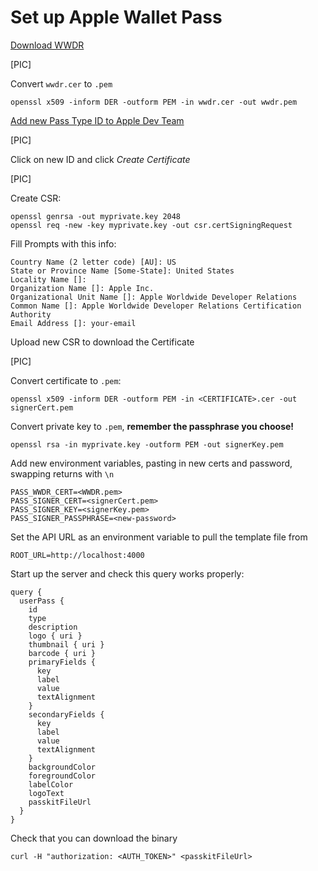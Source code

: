 # Set up Apple Wallet Pass

[Download WWDR](https://www.apple.com/certificateauthority/)

[PIC]

Convert `wwdr.cer` to `.pem`

```
openssl x509 -inform DER -outform PEM -in wwdr.cer -out wwdr.pem
```

[Add new Pass Type ID to Apple Dev Team](https://developer.apple.com/account/resources/identifiers/list/passTypeId)

[PIC]

Click on new ID and click _Create Certificate_

[PIC]

Create CSR:

```
openssl genrsa -out myprivate.key 2048
openssl req -new -key myprivate.key -out csr.certSigningRequest
```

Fill Prompts with this info:

```
Country Name (2 letter code) [AU]: US
State or Province Name [Some-State]: United States
Locality Name []:
Organization Name []: Apple Inc.
Organizational Unit Name []: Apple Worldwide Developer Relations
Common Name []: Apple Worldwide Developer Relations Certification Authority
Email Address []: your-email
```

Upload new CSR to download the Certificate

[PIC]

Convert certificate to `.pem`:

```
openssl x509 -inform DER -outform PEM -in <CERTIFICATE>.cer -out signerCert.pem
```

Convert private key to `.pem`, **remember the passphrase you choose!**

```
openssl rsa -in myprivate.key -outform PEM -out signerKey.pem
```

Add new environment variables, pasting in new certs and password, swapping returns with `\n`

```
PASS_WWDR_CERT=<WWDR.pem>
PASS_SIGNER_CERT=<signerCert.pem>
PASS_SIGNER_KEY=<signerKey.pem>
PASS_SIGNER_PASSPHRASE=<new-password>
```

Set the API URL as an environment variable to pull the template file from

```
ROOT_URL=http://localhost:4000
```

Start up the server and check this query works properly:

```
query {
  userPass {
    id
    type
    description
    logo { uri }
    thumbnail { uri }
    barcode { uri }
    primaryFields {
      key
      label
      value
      textAlignment
    }
    secondaryFields {
      key
      label
      value
      textAlignment
    }
    backgroundColor
    foregroundColor
    labelColor
    logoText
    passkitFileUrl
  }
}
```

Check that you can download the binary

`curl -H "authorization: <AUTH_TOKEN>" <passkitFileUrl>`
